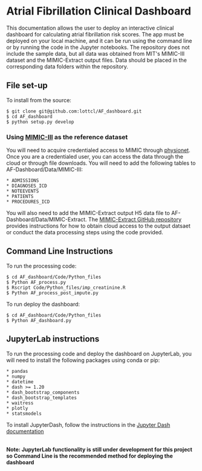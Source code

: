 # Atrial Fibrillation Clinical Dashboard

This documentation allows the user to deploy an interactive clinical dashboard for calculating atrial fibrillation risk scores. The app must be deployed on your local machine, and it can be run using the command line or by running the code in the Jupyter notebooks. The repository does not include the sample data, but all data was obtained from MIT's MIMIC-III dataset and the MIMIC-Extract output files. Data should be placed in the corresponding data folders within the repository.

## File set-up

To install from the source:

    $ git clone git@github.com:lottcl/AF_dashboard.git
    $ cd AF_dashboard
    $ python setup.py develop

### Using [MIMIC-III](https://mimic.mit.edu/docs/iii/) as the reference dataset

You will need to acquire credentialed access to MIMIC through [physionet](https://mimic.physionet.org/gettingstarted/cloud/). Once you are a credentialed user, you can access the data through the cloud or through file downloads. You will need to add the following tables to AF-Dashboard/Data/MIMIC-III:

    * ADMISSIONS
    * DIAGNOSES_ICD
    * NOTEEVENTS
    * PATIENTS
    * PROCEDURES_ICD

You will also need to add the MIMIC-Extract output H5 data file to AF-Dashboard/Data/MIMIC-Extract. The [MIMIC-Extract GitHub repository](https://github.com/MLforHealth/MIMIC_Extract) provides instructions for how to obtain cloud access to the output datsaet or conduct the data processing steps using the code provided.

## Command Line Instructions

To run the processing code:

    $ cd AF_dashboard/Code/Python_files
    $ Python AF_process.py
    $ Rscript Code/Python_files/imp_creatinine.R
    $ Python AF_process_post_impute.py

To run deploy the dashboard:

    $ cd AF_dashboard/Code/Python_files
    $ Python AF_dashboard.py


## JupyterLab instructions

To run the processing code and deploy the dashboard on JupyterLab, you will need to install the following packages using conda or pip:

    * pandas
    * numpy
    * datetime
    * dash >= 1.20
    * dash_bootstrap_components
    * dash_bootstrap_templates
    * waitress
    * plotly
    * statsmodels

To install JupyterDash, follow the instructions in the [Jupyter Dash documentation](https://github.com/plotly/jupyter-dash)

<br> **Note: JupyterLab functionality is still under development for this project so Command Line is the recommended method for deploying the dashboard**
